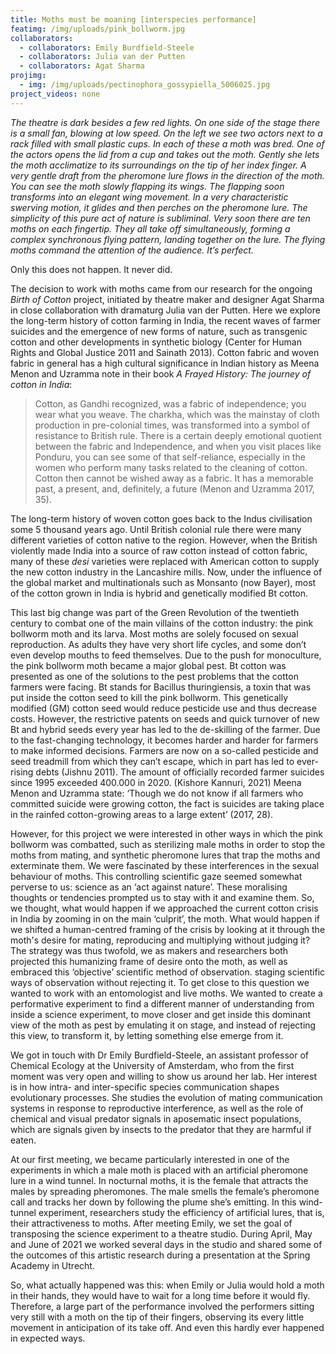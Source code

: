 ```yaml
---
title: Moths must be moaning [interspecies performance]
featimg: /img/uploads/pink_bollworm.jpg
collaborators:
  - collaborators: Emily Burdfield-Steele
  - collaborators: Julia van der Putten
  - collaborators: Agat Sharma
projimg:
  - img: /img/uploads/pectinophora_gossypiella_5006025.jpg
project_videos: none
---
```

*The theatre is dark besides a few red lights. On one side of the stage there is a small fan, blowing at low speed. On the left we see two actors next to a rack filled with small plastic cups. In each of these a moth was bred. One of the actors opens the lid from a cup and takes out the moth. Gently she lets the moth acclimatize to its surroundings on the tip of her index finger. A very gentle draft from the pheromone lure flows in the direction of the moth. You can see the moth slowly flapping its wings. The flapping soon transforms into an elegant wing movement. In a very characteristic swerving motion, it glides and then perches on the pheromone lure. The simplicity of this pure act of nature is subliminal. Very soon there are ten moths on each fingertip. They all take off simultaneously, forming a complex synchronous flying pattern, landing together on the lure. The flying moths command the attention of the audience. It’s perfect.* 



Only this does not happen. It never did. 

The decision to work with moths came from our research for the ongoing *Birth of Cotton* project, initiated by theatre maker and designer Agat Sharma in close collaboration with dramaturg Julia van der Putten. Here we explore the long-term history of cotton farming in India, the recent waves of farmer suicides and the emergence of new forms of nature, such as transgenic cotton and other developments in synthetic biology (Center for Human Rights and Global Justice 2011 and Sainath 2013). Cotton fabric and woven fabric in general has a high cultural significance in Indian history as Meena Menon and Uzramma note in their book *A Frayed History: The journey of cotton in India*:



> Cotton, as Gandhi recognized, was a fabric of independence; you wear what you weave. The charkha, which was the mainstay of cloth production in pre-colonial times, was transformed into a symbol of resistance to British rule. There is a certain deeply emotional quotient between the fabric and Independence, and when you visit places like Ponduru, you can see some of that self-reliance, especially in the women who perform many tasks related to the cleaning of cotton. Cotton then cannot be wished away as a fabric. It has a memorable past, a present, and, definitely, a future (Menon and Uzramma 2017, 35). 
>
>

The long-term history of woven cotton goes back to the Indus civilisation some 5 thousand years ago. Until British colonial rule there were many different varieties of cotton native to the region. However, when the British violently made India into a source of raw cotton instead of cotton fabric, many of these *desi* varieties were replaced with American cotton to supply the new cotton industry in the Lancashire mills. Now, under the influence of the global market and multinationals such as Monsanto (now Bayer), most of the cotton grown in India is hybrid and genetically modified Bt cotton.

This last big change was part of the Green Revolution of the twentieth century to combat one of the main villains of the cotton industry: the pink bollworm moth and its larva. Most moths are solely focused on sexual reproduction. As adults they have very short life cycles, and some don’t even develop mouths to feed themselves. Due to the push for monoculture, the pink bollworm moth became a major global pest. Bt cotton was presented as one of the solutions to the pest problems that the cotton farmers were facing. Bt stands for Bacillus thuringiensis, a toxin that was put inside the cotton seed to kill the pink bollworm. This genetically modified (GM) cotton seed would reduce pesticide use and thus decrease costs. However, the restrictive patents on seeds and quick turnover of new Bt and hybrid seeds every year has led to the de-skilling of the farmer. Due to the fast-changing technology, it becomes harder and harder for farmers to make informed decisions. Farmers are now on a so-called pesticide and seed treadmill from which they can’t escape, which in part has led to ever-rising debts (Jishnu 2011). The amount of officially recorded farmer suicides since 1995 exceeded 400.000 in 2020. (Kishore Kannuri, 2021) Meena Menon and Uzramma state: ‘Though we do not know if all farmers who committed suicide were growing cotton, the fact is suicides are taking place in the rainfed cotton-growing areas to a large extent’ (2017, 28). 

However, for this project we were interested in other ways in which the pink bollworm was combatted, such as sterilizing male moths in order to stop the moths from mating, and synthetic pheromone lures that trap the moths and exterminate them. We were fascinated by these interferences in the sexual behaviour of moths. This controlling scientific gaze seemed somewhat perverse to us: science as an ‘act against nature’. These moralising thoughts or tendencies prompted us to stay with it and examine them. So, we thought, what would happen if we approached the current cotton crisis in India by zooming in on the main ‘culprit’, the moth. What would happen if we shifted a human-centred framing of the crisis by looking at it through the moth's desire for mating, reproducing and multiplying without judging it? The strategy was thus twofold, we as makers and researchers both projected this humanizing frame of desire onto the moth, as well as embraced this ‘objective’ scientific method of observation. staging scientific ways of observation without rejecting it. To get close to this question we wanted to work with an entomologist and live moths. We wanted to create a performative experiment to find a different manner of understanding from inside a science experiment, to move closer and get inside this dominant view of the moth as pest by emulating it on stage, and instead of rejecting this view, to transform it, by letting something else emerge from it.

We got in touch with Dr Emily Burdfield-Steele, an assistant professor of Chemical Ecology at the University of Amsterdam, who from the first moment was very open and willing to show us around her lab. Her interest is in how intra- and inter-specific species communication shapes evolutionary processes. She studies the evolution of mating communication systems in response to reproductive interference, as well as the role of chemical and visual predator signals in aposematic insect populations, which are signals given by insects to the predator that they are harmful if eaten.  

At our first meeting, we became particularly interested in one of the experiments in which a male moth is placed with an artificial pheromone lure in a wind tunnel. In nocturnal moths, it is the female that attracts the males by spreading pheromones. The male smells the female’s pheromone call and tracks her down by following the plume she’s emitting. In this wind-tunnel experiment, researchers study the efficiency of artificial lures, that is, their attractiveness to moths. After meeting Emily, we set the goal of transposing the science experiment to a theatre studio. During April, May and June of 2021 we worked several days in the studio and shared some of the outcomes of this artistic research during a presentation at the Spring Academy in Utrecht. 

So, what actually happened was this: when Emily or Julia would hold a moth in their hands, they would have to wait for a long time before it would fly. Therefore, a large part of the performance involved the performers sitting very still with a moth on the tip of their fingers, observing its every little movement in anticipation of its take off. And even this hardly ever happened in expected ways.